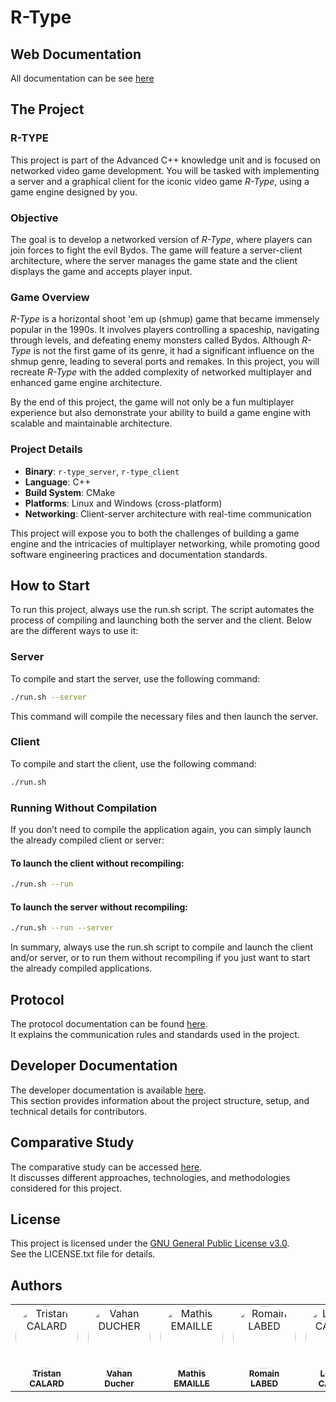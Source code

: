# R-Type

## Web Documentation

All documentation can be see [here](https://das-datum.github.io/R-Type/)

## The Project

### R-TYPE

This project is part of the Advanced C++ knowledge unit and is focused on networked video game development. You will be tasked with implementing a server and a graphical client for the iconic video game *R-Type*, using a game engine designed by you.

### Objective

The goal is to develop a networked version of *R-Type*, where players can join forces to fight the evil Bydos. The game will feature a server-client architecture, where the server manages the game state and the client displays the game and accepts player input.

### Game Overview

*R-Type* is a horizontal shoot 'em up (shmup) game that became immensely popular in the 1990s. It involves players controlling a spaceship, navigating through levels, and defeating enemy monsters called Bydos. Although *R-Type* is not the first game of its genre, it had a significant influence on the shmup genre, leading to several ports and remakes. In this project, you will recreate *R-Type* with the added complexity of networked multiplayer and enhanced game engine architecture.

By the end of this project, the game will not only be a fun multiplayer experience but also demonstrate your ability to build a game engine with scalable and maintainable architecture.

### Project Details

- **Binary**: `r-type_server`, `r-type_client`
- **Language**: C++
- **Build System**: CMake
- **Platforms**: Linux and Windows (cross-platform)
- **Networking**: Client-server architecture with real-time communication

This project will expose you to both the challenges of building a game engine and the intricacies of multiplayer networking, while promoting good software engineering practices and documentation standards.

## How to Start

To run this project, always use the run.sh script. The script automates the process of compiling and launching both the server and the client. Below are the different ways to use it:

### Server

To compile and start the server, use the following command:

```bash
./run.sh --server
```

This command will compile the necessary files and then launch the server.

### Client

To compile and start the client, use the following command:

```bash
./run.sh
```

### Running Without Compilation

If you don’t need to compile the application again, you can simply launch the already compiled client or server:

#### To launch the client without recompiling:

```bash
./run.sh --run
```

#### To launch the server without recompiling:

```bash
./run.sh --run --server
```

In summary, always use the run.sh script to compile and launch the client and/or server, or to run them without recompiling if you just want to start the already compiled applications.

## Protocol

The protocol documentation can be found [here](https://das-datum.github.io/R-Type/md_docs_protocol_client_server.html).  
It explains the communication rules and standards used in the project.

## Developer Documentation

The developer documentation is available [here](https://das-datum.github.io/R-Type/md_docs_dev_docs.html).  
This section provides information about the project structure, setup, and technical details for contributors.

## Comparative Study

The comparative study can be accessed [here](https://das-datum.github.io/R-Type/md_comparative_study.md).  
It discusses different approaches, technologies, and methodologies considered for this project.

## License

This project is licensed under the [GNU General Public License v3.0](./LICENSE.txt).  
See the LICENSE.txt file for details.

## Authors

<table style="width: 100%; table-layout: fixed;">
    <tr>
        <td style="width: 20%; text-align: center;">
            <a href="https://github.com/Tristancalard"><img src="https://avatars.githubusercontent.com/u/114918271?s=400&u=4d1009e6c82ee0ae151f7d86a3a8a08b3457f944&v=4" width="100px;" alt="Tristan CALARD" style="border-radius: 50% !important;"/><br /><sub><b>Tristan<br>CALARD</b></sub></a><br />
        </td>
        <td style="width: 20%; text-align: center;">
            <a href="https://github.com/vahand"><img src="https://avatars.githubusercontent.com/u/97789425?v=4" width="100px;" alt="Vahan DUCHER" style="border-radius: 50% !important;"/><br /><sub><b>Vahan<br>Ducher</b></sub></a><br />
        </td>
        <td style="width: 20%; text-align: center;">
            <a href="https://github.com/Matlyce"><img src="https://avatars.githubusercontent.com/u/85689655?v=4" width="100px;" alt="Mathis EMAILLE" style="border-radius: 50% !important;"/><br /><sub><b>Mathis<br>EMAILLE</b></sub></a><br />
        </td>
        <td style="width: 20%; text-align: center;">
            <a href="https://github.com/romainlabed"><img src="https://avatars.githubusercontent.com/u/114907283?v=4" width="100px;" alt="Romain LABED" style="border-radius: 50% !important;"/><br /><sub><b>Romain<br>LABED</b></sub></a><br />
        </td>
        <td style="width: 20%; text-align: center;">
            <a href="https://github.com/Richonn"><img src="https://avatars.githubusercontent.com/u/74425137?v=4" width="100px;" alt="Léandre CACARIE" style="border-radius: 50% !important;"/><br /><sub><b>Léandre<br>CACARIE</b></sub></a><br />
        </td>
    </tr>
</table>
